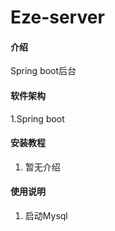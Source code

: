 # Eze-server

#### 介绍
Spring boot后台

#### 软件架构
1.Spring boot 


#### 安装教程

1. 暂无介绍

#### 使用说明

1. 启动Mysql